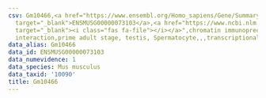 ```yaml
---
csv: Gm10466,<a href="https://www.ensembl.org/Homo_sapiens/Gene/Summary?db=core;g=ENSMUSG00000073103"
  target="_blank">ENSMUSG00000073103</a>,<a href="https://www.ncbi.nlm.nih.gov/pubmed/25450459"
  target="_blank"><i class="fas fa-file"></i></a>",chromatin immunoprecipitation assay,direct
  interaction,prime adult stage, testis, Spermatocyte,,,transcriptional regulation,
data_alias: Gm10466
data_id: ENSMUSG00000073103
data_numevidence: 1
data_species: Mus musculus
data_taxid: '10090'
title: Gm10466
---
```

